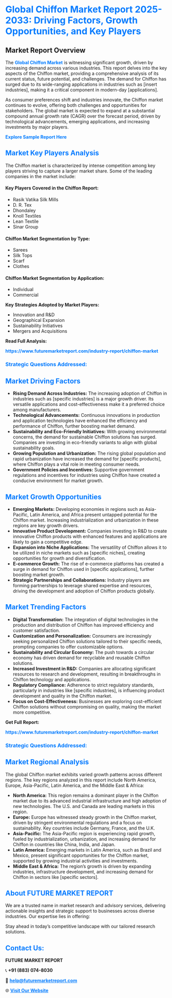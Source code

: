 <h1 style="color: #007BFF;">Global Chiffon Market Report 2025-2033: Driving Factors, Growth Opportunities, and Key Players</h1>

<section id="overview">
<h2>Market Report Overview</h2>
<p>The <a href="https://www.futuremarketreport.com/industry-report/chiffon-market" style="color: #007BFF; text-decoration: none;"><strong>Global Chiffon Market</strong></a> is witnessing significant growth, driven by increasing demand across various industries. This report delves into the key aspects of the Chiffon market, providing a comprehensive analysis of its current status, future potential, and challenges. The demand for Chiffon has surged due to its wide-ranging applications in industries such as [insert industries], making it a critical component in modern-day [applications].</p>
<p>As consumer preferences shift and industries innovate, the Chiffon market continues to evolve, offering both challenges and opportunities for stakeholders. The global market is expected to expand at a substantial compound annual growth rate (CAGR) over the forecast period, driven by technological advancements, emerging applications, and increasing investments by major players.</p>
</section>

<section id="overview">
<p><a href="https://www.futuremarketreport.com/request-sample/reportId=92624" style="color: #007BFF; text-decoration: none;"><strong>Explore Sample Report Here</strong></a></p>
</section>

<section id="key-players">
<h2 style="color: #007BFF;">Market Key Players Analysis</h2>
<p>The Chiffon market is characterized by intense competition among key players striving to capture a larger market share. Some of the leading companies in the market include:</p>
<h4>Key Players Covered in the Chiffon Report:</h4>
<ul><li>Rasik Vatika Silk Mills</li><li>D. R. Tex</li><li>Dhondaley</li><li>Knoll Textiles</li><li>Lean Textile</li><li>Sinar Group</li></ul>
<h4>Chiffon Market Segmentation by Type:</h4>
<ul><li>Sarees</li><li>Silk Tops</li><li>Scarf</li><li>Clothes</li></ul>

<h4>Chiffon Market Segmentation by Application:</h4>
<ul><li>Individual</li><li>Commercial</li></ul>
<p><strong>Key Strategies Adopted by Market Players:</strong></p>
<ul>
<li>Innovation and R&D</li>
<li>Geographical Expansion</li>
<li>Sustainability Initiatives</li>
<li>Mergers and Acquisitions</li>
</ul>
</section>

<section>
<p><strong>Read Full Analysis: </strong></p><a href="https://www.futuremarketreport.com/industry-report/chiffon-market" style="color: #007BFF; text-decoration: none;"><strong>https://www.futuremarketreport.com/industry-report/chiffon-market</strong></a>
<h3 style="color: #007BFF;">Strategic Questions Addressed:</h3>
</section>

<section id="driving-factors">
<h2 style="color: #007BFF;">Market Driving Factors</h2>
<ul>
<li><strong>Rising Demand Across Industries:</strong> The increasing adoption of Chiffon in industries such as [specific industries] is a major growth driver. Its versatile applications and cost-effectiveness make it a preferred choice among manufacturers.</li>
<li><strong>Technological Advancements:</strong> Continuous innovations in production and application technologies have enhanced the efficiency and performance of Chiffon, further boosting market demand.</li>
<li><strong>Sustainability and Eco-Friendly Initiatives:</strong> With growing environmental concerns, the demand for sustainable Chiffon solutions has surged. Companies are investing in eco-friendly variants to align with global sustainability goals.</li>
<li><strong>Growing Population and Urbanization:</strong> The rising global population and rapid urbanization have increased the demand for [specific products], where Chiffon plays a vital role in meeting consumer needs.</li>
<li><strong>Government Policies and Incentives:</strong> Supportive government regulations and incentives for industries using Chiffon have created a conducive environment for market growth.</li>
</ul>
</section>

<section id="growth-opportunities">
<h2 style="color: #007BFF;">Market Growth Opportunities</h2>
<ul>
<li><strong>Emerging Markets:</strong> Developing economies in regions such as Asia-Pacific, Latin America, and Africa present untapped potential for the Chiffon market. Increasing industrialization and urbanization in these regions are key growth drivers.</li>
<li><strong>Innovative Product Development:</strong> Companies investing in R&D to create innovative Chiffon products with enhanced features and applications are likely to gain a competitive edge.</li>
<li><strong>Expansion into Niche Applications:</strong> The versatility of Chiffon allows it to be utilized in niche markets such as [specific niches], creating opportunities for growth and diversification.</li>
<li><strong>E-commerce Growth:</strong> The rise of e-commerce platforms has created a surge in demand for Chiffon used in [specific applications], further boosting market growth.</li>
<li><strong>Strategic Partnerships and Collaborations:</strong> Industry players are forming partnerships to leverage shared expertise and resources, driving the development and adoption of Chiffon products globally.</li>
</ul>
</section>

<section id="trending-factors">
<h2 style="color: #007BFF;">Market Trending Factors</h2>
<ul>
<li><strong>Digital Transformation:</strong> The integration of digital technologies in the production and distribution of Chiffon has improved efficiency and customer satisfaction.</li>
<li><strong>Customization and Personalization:</strong> Consumers are increasingly seeking personalized Chiffon solutions tailored to their specific needs, prompting companies to offer customizable options.</li>
<li><strong>Sustainability and Circular Economy:</strong> The push towards a circular economy has driven demand for recyclable and reusable Chiffon solutions.</li>
<li><strong>Increased Investment in R&D:</strong> Companies are allocating significant resources to research and development, resulting in breakthroughs in Chiffon technology and applications.</li>
<li><strong>Regulatory Compliance:</strong> Adherence to strict regulatory standards, particularly in industries like [specific industries], is influencing product development and quality in the Chiffon market.</li>
<li><strong>Focus on Cost-Effectiveness:</strong> Businesses are exploring cost-efficient Chiffon solutions without compromising on quality, making the market more competitive.</li>
</ul>
</section>

<section>
<p><strong>Get Full Report: </strong></p><a href="https://www.futuremarketreport.com/industry-report/chiffon-market" style="color: #007BFF; text-decoration: none;"><strong>https://www.futuremarketreport.com/industry-report/chiffon-market</strong></a>
<h3 style="color: #007BFF;">Strategic Questions Addressed:</h3>
</section>


<section id="regional-analysis">
<h2 style="color: #007BFF;">Market Regional Analysis</h2>
<p>The global Chiffon market exhibits varied growth patterns across different regions. The key regions analyzed in this report include North America, Europe, Asia-Pacific, Latin America, and the Middle East & Africa:</p>
<ul>
<li><strong>North America:</strong> This region remains a dominant player in the Chiffon market due to its advanced industrial infrastructure and high adoption of new technologies. The U.S. and Canada are leading markets in this region.</li>
<li><strong>Europe:</strong> Europe has witnessed steady growth in the Chiffon market, driven by stringent environmental regulations and a focus on sustainability. Key countries include Germany, France, and the U.K.</li>
<li><strong>Asia-Pacific:</strong> The Asia-Pacific region is experiencing rapid growth, fueled by industrialization, urbanization, and increasing demand for Chiffon in countries like China, India, and Japan.</li>
<li><strong>Latin America:</strong> Emerging markets in Latin America, such as Brazil and Mexico, present significant opportunities for the Chiffon market, supported by growing industrial activities and investments.</li>
<li><strong>Middle East & Africa:</strong> The region’s growth is driven by expanding industries, infrastructure development, and increasing demand for Chiffon in sectors like [specific sectors].</li>
</ul>
</section>

<footer>
<h2 style="color: #007BFF;">About FUTURE MARKET REPORT</h2>
<p>We are a trusted name in market research and advisory services, delivering actionable insights and strategic support to businesses across diverse industries. Our expertise lies in offering:</p>

<p>Stay ahead in today’s competitive landscape with our tailored research solutions.</p>

<h2 style="color: #007BFF;">Contact Us:</h2>
<p><strong>FUTURE MARKET REPORT</strong></p>
<p>📞 <strong>+91 (883) 074-8030</strong></p>
<p>📧 <strong><a href="mailto:help@futuremarketreport.com" style="color: #007BFF;">help@futuremarketreport.com</a></strong></p>
<p>🌐 <strong><a href="https://www.futuremarketreport.com/" style="color: #007BFF;">Visit Our Website</a></strong></p>
</footer>